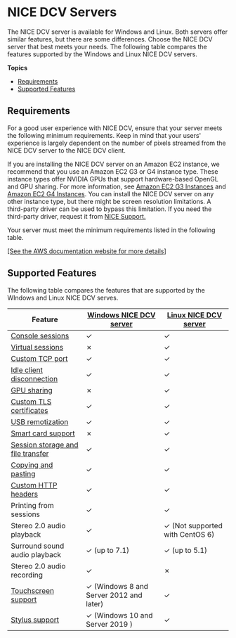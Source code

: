 # NICE DCV Servers<a name="servers"></a>

The NICE DCV server is available for Windows and Linux\. Both servers offer similar features, but there are some differences\. Choose the NICE DCV server that best meets your needs\. The following table compares the features supported by the Windows and Linux NICE DCV servers\.

**Topics**
+ [Requirements](#requirements)
+ [Supported Features](#features)

## Requirements<a name="requirements"></a>

For a good user experience with NICE DCV, ensure that your server meets the following minimum requirements\. Keep in mind that your users' experience is largely dependent on the number of pixels streamed from the NICE DCV server to the NICE DCV client\.

If you are installing the NICE DCV server on an Amazon EC2 instance, we recommend that you use an Amazon EC2 G3 or G4 instance type\. These instance types offer NVIDIA GPUs that support hardware\-based OpenGL and GPU sharing\. For more information, see [Amazon EC2 G3 Instances](https://aws.amazon.com/ec2/instance-types/g3/) and [Amazon EC2 G4 Instances](https://aws.amazon.com/ec2/instance-types/g4/)\. You can install the NICE DCV server on any other instance type, but there might be screen resolution limitations\. A third\-party driver can be used to bypass this limitation\. If you need the third\-party driver, request it from [NICE Support\.](https://support.nice-software.com/support/login/)

Your server must meet the minimum requirements listed in the following table\.

[\[See the AWS documentation website for more details\]](http://docs.aws.amazon.com/dcv/latest/adminguide/servers.html)

## Supported Features<a name="features"></a>

The following table compares the features that are supported by the WIndows and Linux NICE DCV serves\.


| Feature | [Windows NICE DCV server](setting-up-installing-windows.md) | [Linux NICE DCV server](setting-up-installing-linux.md) | 
| --- | --- | --- | 
| [Console sessions](managing-sessions.md) | ✓ | ✓ | 
| [Virtual sessions](managing-sessions.md) | ✗ | ✓ | 
| [Custom TCP port](manage-port.md) | ✓ | ✓ | 
| [Idle client disconnection](manage-disconnect.md) | ✓ | ✓ | 
| [GPU sharing](manage-gpu.md) | ✗ | ✓ | 
| [Custom TLS certificates](manage-cert.md) | ✓ | ✓ | 
| [USB remotization](manage-usb-remote.md) | ✓ | ✓ | 
| [Smart card support](manage-smart-card.md) | ✗ | ✓ | 
| [Session storage and file transfer](manage-storage.md) | ✓ | ✓ | 
| [Copying and pasting](manage-clipboard.md) | ✓ | ✓ | 
| [Custom HTTP headers](manage-headers.md) | ✓ | ✓ | 
| Printing from sessions | ✓ | ✓ | 
| Stereo 2\.0 audio playback | ✓ | ✓ \(Not supported with CentOS 6\) | 
| Surround sound audio playback | ✓ \(up to 7\.1\) | ✓ \(up to 5\.1\) | 
| Stereo 2\.0 audio recording | ✓ | ✗ | 
| [Touchscreen support](enable-stylus.md) | ✓ \(Windows 8 and Server 2012 and later\) | ✓ | 
| [Stylus support](enable-stylus.md) | ✓ \(Windows 10 and Server 2019 \) | ✓ | 